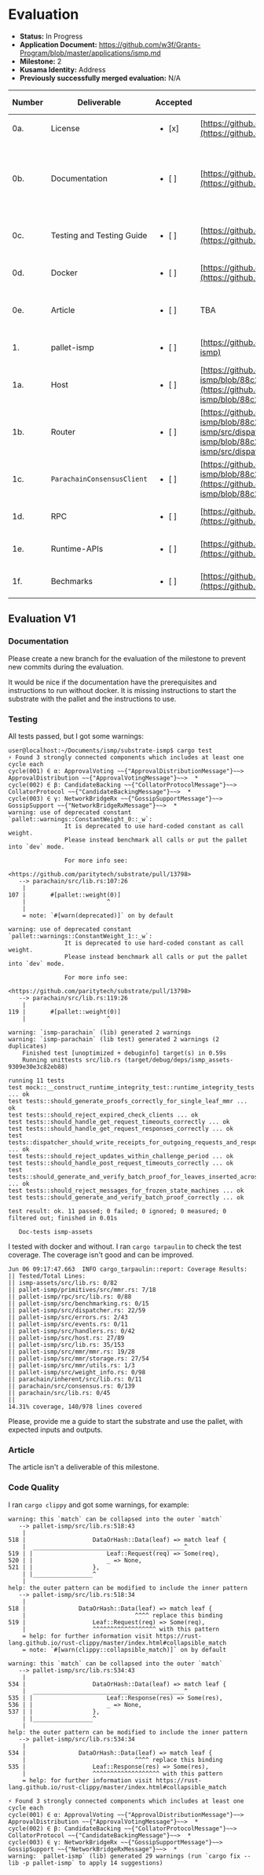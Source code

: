 # Evaluation

- **Status:** In Progress
- **Application Document:** https://github.com/w3f/Grants-Program/blob/master/applications/ismp.md
- **Milestone:** 2
- **Kusama Identity:** Address
- **Previously successfully merged evaluation:** N/A

| Number | Deliverable | Accepted | Link | Evaluation Notes |
| ------ | ----------- | -------- | ---- |----------------- |
| 0a. | License |<ul><li>[x] </li></ul>|[https://github.com/polytope-labs/substrate-ismp/blob/main/LICENSE](https://github.com/polytope-labs/substrate-ismp/blob/main/LICENSE)| | 
| 0b.  | Documentation |<ul><li>[ ] </li></ul>|[https://github.com/polytope-labs/substrate-ismp/blob/main/README.md](https://github.com/polytope-labs/substrate-ismp/blob/main/README.md)| Would be nice to have instructions to run without docker |
| 0c. | Testing and Testing Guide |<ul><li>[ ] </li></ul>|[https://github.com/polytope-labs/substrate-ismp/blob/main/pallet-ismp/src/tests.rs](https://github.com/polytope-labs/substrate-ismp/blob/main/pallet-ismp/src/tests.rs)| Need a manual testing guide |
| 0d. | Docker |<ul><li>[ ] </li></ul>|[https://github.com/polytope-labs/substrate-ismp#run-test-in-docker](https://github.com/polytope-labs/substrate-ismp#run-test-in-docker)| Not fully evaluated yet |
| 0e. | Article|<ul><li>[ ] </li></ul>| TBA | Not a deliverable for this milestone |
| 1. | pallet-ismp |<ul><li>[ ] </li></ul>|[https://github.com/polytope-labs/substrate-ismp](https://github.com/polytope-labs/substrate-ismp)| Not fully evaluated yet |
| 1a. | Host |<ul><li>[ ] </li></ul>|[https://github.com/polytope-labs/substrate-ismp/blob/88c262e3d10c6d74ce0ae29bc2d50b000ab0f7be/pallet-ismp/src/host.rs#L48](https://github.com/polytope-labs/substrate-ismp/blob/88c262e3d10c6d74ce0ae29bc2d50b000ab0f7be/pallet-ismp/src/host.rs#L48)| Not fully evaluated yet |
| 1b. | Router |<ul><li>[ ] </li></ul>|[https://github.com/polytope-labs/substrate-ismp/blob/88c262e3d10c6d74ce0ae29bc2d50b000ab0f7be/pallet-ismp/src/dispatcher.rs#L48](https://github.com/polytope-labs/substrate-ismp/blob/88c262e3d10c6d74ce0ae29bc2d50b000ab0f7be/pallet-ismp/src/dispatcher.rs#L48)| Not fully evaluated yet |
| 1c. | `ParachainConsensusClient` |<ul><li>[ ] </li></ul>|[https://github.com/polytope-labs/substrate-ismp/blob/88c262e3d10c6d74ce0ae29bc2d50b000ab0f7be/parachain/src/consensus.rs#L115](https://github.com/polytope-labs/substrate-ismp/blob/88c262e3d10c6d74ce0ae29bc2d50b000ab0f7be/parachain/src/consensus.rs#L115)| Not fully evaluated yet |
| 1d. | RPC |<ul><li>[ ] </li></ul>|[https://github.com/polytope-labs/substrate-ismp/blob/main/pallet-ismp/rpc/src/lib.rs](https://github.com/polytope-labs/substrate-ismp/blob/main/pallet-ismp/rpc/src/lib.rs)| Not fully evaluated yet |
| 1e. | Runtime-APIs |<ul><li>[ ] </li></ul>|[https://github.com/polytope-labs/substrate-ismp/blob/main/pallet-ismp/runtime-api/src/lib.rs](https://github.com/polytope-labs/substrate-ismp/blob/main/pallet-ismp/runtime-api/src/lib.rs)| Not fully evaluated yet |
| 1f. | Bechmarks |<ul><li>[ ] </li></ul>|[https://github.com/polytope-labs/substrate-ismp/blob/main/pallet-ismp/src/benchmarking.rs](https://github.com/polytope-labs/substrate-ismp/blob/main/pallet-ismp/src/benchmarking.rs)| Not fully evaluated yet |

## Evaluation V1

### Documentation

Please create a new branch for the evaluation of the milestone to prevent new commits during the evaluation.

It would be nice if the documentation have the prerequisites and instructions to run without docker. It is missing instructions to start the substrate with the pallet and the instructions to use.

### Testing

All tests passed, but I got some warnings:

```
user@localhost:~/Documents/ismp/substrate-ismp$ cargo test
⚡ Found 3 strongly connected components which includes at least one cycle each
cycle(001) ∈ α: ApprovalVoting ~~{"ApprovalDistributionMessage"}~~> ApprovalDistribution ~~{"ApprovalVotingMessage"}~~>  *
cycle(002) ∈ β: CandidateBacking ~~{"CollatorProtocolMessage"}~~> CollatorProtocol ~~{"CandidateBackingMessage"}~~>  *
cycle(003) ∈ γ: NetworkBridgeRx ~~{"GossipSupportMessage"}~~> GossipSupport ~~{"NetworkBridgeRxMessage"}~~>  *
warning: use of deprecated constant `pallet::warnings::ConstantWeight_0::_w`:
             	It is deprecated to use hard-coded constant as call weight.
             	Please instead benchmark all calls or put the pallet into `dev` mode.
    	 
             	For more info see:
                 	<https://github.com/paritytech/substrate/pull/13798>
   --> parachain/src/lib.rs:107:26
	|
107 |     	#[pallet::weight(0)]
	|                      	^
	|
	= note: `#[warn(deprecated)]` on by default

warning: use of deprecated constant `pallet::warnings::ConstantWeight_1::_w`:
             	It is deprecated to use hard-coded constant as call weight.
             	Please instead benchmark all calls or put the pallet into `dev` mode.
    	 
             	For more info see:
                 	<https://github.com/paritytech/substrate/pull/13798>
   --> parachain/src/lib.rs:119:26
	|
119 |     	#[pallet::weight(0)]
	|                      	^

warning: `ismp-parachain` (lib) generated 2 warnings
warning: `ismp-parachain` (lib test) generated 2 warnings (2 duplicates)
	Finished test [unoptimized + debuginfo] target(s) in 0.59s
 	Running unittests src/lib.rs (target/debug/deps/ismp_assets-9309e30e3c82eb88)

running 11 tests
test mock::__construct_runtime_integrity_test::runtime_integrity_tests ... ok
test tests::should_generate_proofs_correctly_for_single_leaf_mmr ... ok
test tests::should_reject_expired_check_clients ... ok
test tests::should_handle_get_request_timeouts_correctly ... ok
test tests::should_handle_get_request_responses_correctly ... ok
test tests::dispatcher_should_write_receipts_for_outgoing_requests_and_responses ... ok
test tests::should_reject_updates_within_challenge_period ... ok
test tests::should_handle_post_request_timeouts_correctly ... ok
test tests::should_generate_and_verify_batch_proof_for_leaves_inserted_across_multiple_blocks_correctly ... ok
test tests::should_reject_messages_for_frozen_state_machines ... ok
test tests::should_generate_and_verify_batch_proof_correctly ... ok

test result: ok. 11 passed; 0 failed; 0 ignored; 0 measured; 0 filtered out; finished in 0.01s

   Doc-tests ismp-assets
```

I tested with docker and without. I ran `cargo tarpaulin` to check the test coverage. The coverage isn't good and can be improved.

```
Jun 06 09:17:47.663  INFO cargo_tarpaulin::report: Coverage Results:
|| Tested/Total Lines:
|| ismp-assets/src/lib.rs: 0/82
|| pallet-ismp/primitives/src/mmr.rs: 7/18
|| pallet-ismp/rpc/src/lib.rs: 0/88
|| pallet-ismp/src/benchmarking.rs: 0/15
|| pallet-ismp/src/dispatcher.rs: 22/59
|| pallet-ismp/src/errors.rs: 2/43
|| pallet-ismp/src/events.rs: 0/11
|| pallet-ismp/src/handlers.rs: 0/42
|| pallet-ismp/src/host.rs: 27/89
|| pallet-ismp/src/lib.rs: 35/153
|| pallet-ismp/src/mmr/mmr.rs: 19/28
|| pallet-ismp/src/mmr/storage.rs: 27/54
|| pallet-ismp/src/mmr/utils.rs: 1/3
|| pallet-ismp/src/weight_info.rs: 0/98
|| parachain/inherent/src/lib.rs: 0/11
|| parachain/src/consensus.rs: 0/139
|| parachain/src/lib.rs: 0/45
||
14.31% coverage, 140/978 lines covered
```

Please, provide me a guide to start the substrate and use the pallet, with expected inputs and outputs.

### Article

The article isn't a deliverable of this milestone.

### Code Quality

I ran `cargo clippy` and got some warnings, for example:

```
warning: this `match` can be collapsed into the outer `match`
   --> pallet-ismp/src/lib.rs:518:43
	|
518 |               	DataOrHash::Data(leaf) => match leaf {
	|  ___________________________________________^
519 | |                 	Leaf::Request(req) => Some(req),
520 | |                 	_ => None,
521 | |             	},
	| |_________________^
	|
help: the outer pattern can be modified to include the inner pattern
   --> pallet-ismp/src/lib.rs:518:34
	|
518 |             	DataOrHash::Data(leaf) => match leaf {
	|                              	^^^^ replace this binding
519 |                 	Leaf::Request(req) => Some(req),
	|                 	^^^^^^^^^^^^^^^^^^ with this pattern
	= help: for further information visit https://rust-lang.github.io/rust-clippy/master/index.html#collapsible_match
	= note: `#[warn(clippy::collapsible_match)]` on by default

warning: this `match` can be collapsed into the outer `match`
   --> pallet-ismp/src/lib.rs:534:43
	|
534 |               	DataOrHash::Data(leaf) => match leaf {
	|  ___________________________________________^
535 | |                 	Leaf::Response(res) => Some(res),
536 | |                 	_ => None,
537 | |             	},
	| |_________________^
	|
help: the outer pattern can be modified to include the inner pattern
   --> pallet-ismp/src/lib.rs:534:34
	|
534 |             	DataOrHash::Data(leaf) => match leaf {
	|                              	^^^^ replace this binding
535 |                 	Leaf::Response(res) => Some(res),
	|                 	^^^^^^^^^^^^^^^^^^^ with this pattern
	= help: for further information visit https://rust-lang.github.io/rust-clippy/master/index.html#collapsible_match

⚡ Found 3 strongly connected components which includes at least one cycle each
cycle(001) ∈ α: ApprovalVoting ~~{"ApprovalDistributionMessage"}~~> ApprovalDistribution ~~{"ApprovalVotingMessage"}~~>  *
cycle(002) ∈ β: CandidateBacking ~~{"CollatorProtocolMessage"}~~> CollatorProtocol ~~{"CandidateBackingMessage"}~~>  *
cycle(003) ∈ γ: NetworkBridgeRx ~~{"GossipSupportMessage"}~~> GossipSupport ~~{"NetworkBridgeRxMessage"}~~>  *
warning: `pallet-ismp` (lib) generated 29 warnings (run `cargo fix --lib -p pallet-ismp` to apply 14 suggestions)
```
